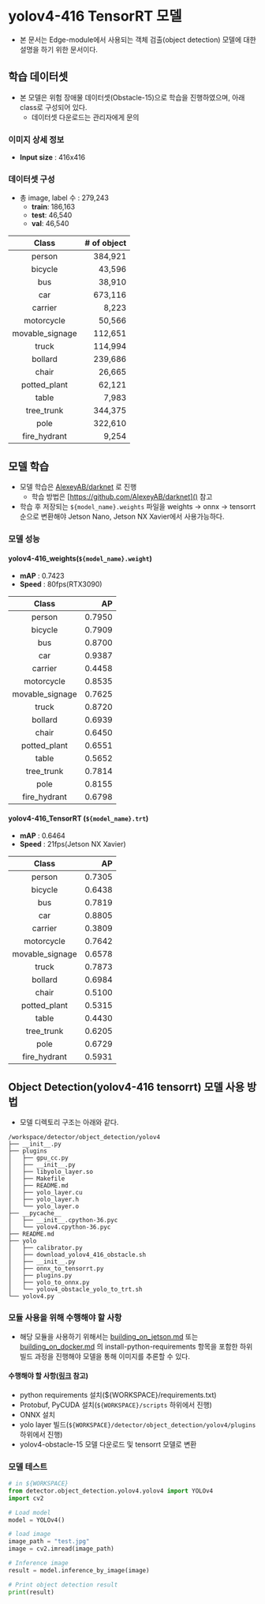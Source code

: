 # yolov4-416 TensorRT 모델
* 본 문서는 Edge-module에서 사용되는 객체 검출(object detection) 모델에 대한 설명을 하기 위한 문서이다.

## 학습 데이터셋
* 본 모델은 위험 장애물 데이터셋(Obstacle-15)으로 학습을 진행하였으며, 아래 class로 구성되어 있다.
  * 데이터셋 다운로드는 관리자에게 문의
### 이미지 상세 정보
  * __Input size__ : 416x416
### 데이터셋 구성
  * 총 image, label 수 : 279,243
    * __train__: 186,163
    * __test__: 46,540
    * __val__: 46,540

| Class           | # of object |
|:---------------:|------------:|
| person          |     384,921 |
| bicycle         |      43,596 |
| bus             |      38,910 |
| car             |     673,116 |
| carrier         |       8,223 |
| motorcycle      |      50,566 |
| movable_signage |     112,651 |
| truck           |     114,994 |
| bollard         |     239,686 |
| chair           |      26,665 |
| potted_plant    |      62,121 |
| table           |       7,983 |
| tree_trunk      |     344,375 |
| pole            |     322,610 |
| fire_hydrant    |       9,254 |

## 모델 학습
* 모델 학습은 [AlexeyAB/darknet](https://github.com/AlexeyAB/darknet) 로 진행
  * 학습 방법은 [https://github.com/AlexeyAB/darknet]() 참고
* 학습 후 저장되는 ```${model_name}.weights``` 파일을 weights → onnx → tensorrt 순으로 변환해야 Jetson Nano, Jetson NX Xavier에서 사용가능하다.
### 모델 성능
#### yolov4-416_weights(```${model_name}.weight```)
* __mAP__ : 0.7423
* __Speed__ : 80fps(RTX3090)

| Class           | AP     |
|:---------------:|-------:|
| person          | 0.7950 |
| bicycle         | 0.7909 |
| bus             | 0.8700 |
| car             | 0.9387 |
| carrier         | 0.4458 |
| motorcycle      | 0.8535 |
| movable_signage | 0.7625 |
| truck           | 0.8720 |
| bollard         | 0.6939 |
| chair           | 0.6450 |
| potted_plant    | 0.6551 |
| table           | 0.5652 |
| tree_trunk      | 0.7814 |
| pole            | 0.8155 |
| fire_hydrant    | 0.6798 |
#### yolov4-416_TensorRT (```${model_name}.trt```)
* __mAP__ : 0.6464
* __Speed__ : 21fps(Jetson NX Xavier)

| Class           | AP     |
|:---------------:|-------:|
| person          | 0.7305 |
| bicycle         | 0.6438 |
| bus             | 0.7819 |
| car             | 0.8805 |
| carrier         | 0.3809 |
| motorcycle      | 0.7642 |
| movable_signage | 0.6578 |
| truck           | 0.7873 |
| bollard         | 0.6984 |
| chair           | 0.5100 |
| potted_plant    | 0.5315 |
| table           | 0.4430 |
| tree_trunk      | 0.6205 |
| pole            | 0.6729 |
| fire_hydrant    | 0.5931 |

## Object Detection(yolov4-416 tensorrt) 모델 사용 방법
* 모델 디렉토리 구조는 아래와 같다.
```shell
/workspace/detector/object_detection/yolov4
├── __init__.py
├── plugins
│   ├── gpu_cc.py
│   ├── __init__.py
│   ├── libyolo_layer.so
│   ├── Makefile
│   ├── README.md
│   ├── yolo_layer.cu
│   ├── yolo_layer.h
│   └── yolo_layer.o
├── __pycache__
│   ├── __init__.cpython-36.pyc
│   └── yolov4.cpython-36.pyc
├── README.md
├── yolo
│   ├── calibrator.py
│   ├── download_yolov4_416_obstacle.sh
│   ├── __init__.py
│   ├── onnx_to_tensorrt.py
│   ├── plugins.py
│   ├── yolo_to_onnx.py
│   └── yolov4_obstacle_yolo_to_trt.sh
└── yolov4.py
```
### 모듈 사용을 위해 수행해야 할 사항
* 해당 모듈을 사용하기 위해서는 [building_on_jetson.md](https://github.com/JinhaSong/edge-analysis-module/blob/master/docs/building_on_jetson.md) 또는 [building_on_docker.md](https://github.com/JinhaSong/edge-analysis-module/blob/master/docs/building_on_docker-compose.md) 의 install-python-requirements 항목을 포함한 하위 빌드 과정을 진행해야 모델을 통해 이미지를 추론할 수 있다.
#### 수행해야 할 사항([링크](https://github.com/JinhaSong/edge-analysis-module/blob/master/docs/building_on_jetson.md) 참고)
* python requirements 설치(${WORKSPACE}/requirements.txt)
* Protobuf, PyCUDA 설치(```${WORKSPACE}/scripts``` 하위에서 진행) 
* ONNX 설치
* yolo layer 빌드(```${WORKSPACE}/detector/object_detection/yolov4/plugins``` 하위에서 진행)
* yolov4-obstacle-15 모델 다운로드 및 tensorrt 모델로 변환
### 모델 테스트
```python
# in ${WORKSPACE}
from detector.object_detection.yolov4.yolov4 import YOLOv4
import cv2

# Load model
model = YOLOv4()

# load image
image_path = "test.jpg"
image = cv2.imread(image_path)

# Inference image
result = model.inference_by_image(image)

# Print object detection result
print(result)
```
